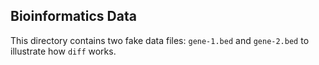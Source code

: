 ## Bioinformatics Data

This directory contains two fake data files: `gene-1.bed` and `gene-2.bed` to
illustrate how `diff` works.

